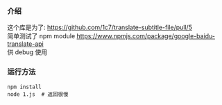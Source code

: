 ### 介绍
这个库是为了: https://github.com/1c7/translate-subtitle-file/pull/5      
简单测试了 npm module https://www.npmjs.com/package/google-baidu-translate-api       
供 debug 使用


### 运行方法
```
npm install
node 1.js  # 返回很慢
```
